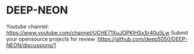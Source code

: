 
# DEEP-NEON
Youtube channel: https://www.youtube.com/channel/UCHE71XuJOPKlHSxSr40u5Lw
Submit your opensource projects for review :https://github.com/deep5050/DEEP-NEON/discussions/1
